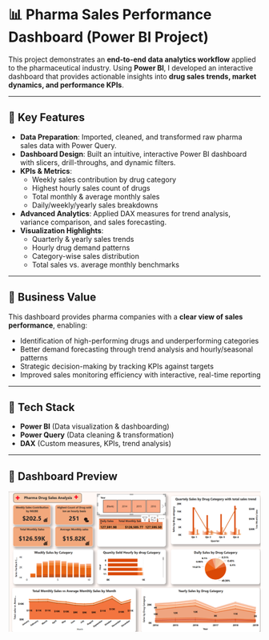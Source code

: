 # 📊 Pharma Sales Performance Dashboard (Power BI Project)

This project demonstrates an **end-to-end data analytics workflow** applied to the pharmaceutical industry. Using **Power BI**, I developed an interactive dashboard that provides actionable insights into **drug sales trends, market dynamics, and performance KPIs**.

---

## 🔹 Key Features  
- **Data Preparation**: Imported, cleaned, and transformed raw pharma sales data with Power Query.  
- **Dashboard Design**: Built an intuitive, interactive Power BI dashboard with slicers, drill-throughs, and dynamic filters.  
- **KPIs & Metrics**:  
  - Weekly sales contribution by drug category  
  - Highest hourly sales count of drugs  
  - Total monthly & average monthly sales  
  - Daily/weekly/yearly sales breakdowns  
- **Advanced Analytics**: Applied DAX measures for trend analysis, variance comparison, and sales forecasting.  
- **Visualization Highlights**:  
  - Quarterly & yearly sales trends  
  - Hourly drug demand patterns  
  - Category-wise sales distribution  
  - Total sales vs. average monthly benchmarks  

---

## 🔹 Business Value  
This dashboard provides pharma companies with a **clear view of sales performance**, enabling:  
- Identification of high-performing drugs and underperforming categories  
- Better demand forecasting through trend analysis and hourly/seasonal patterns  
- Strategic decision-making by tracking KPIs against targets  
- Improved sales monitoring efficiency with interactive, real-time reporting  

---

## 🔹 Tech Stack  
- **Power BI** (Data visualization & dashboarding)  
- **Power Query** (Data cleaning & transformation)  
- **DAX** (Custom measures, KPIs, trend analysis)  

---

## 📸 Dashboard Preview  
![Pharma Dashboard Screenshot](./Dashboard_Screenshot.png)  


